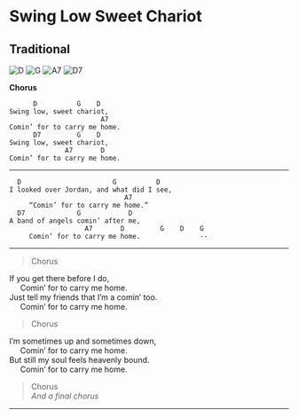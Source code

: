 # Swing Low Sweet Chariot
## Traditional
![D](https://chordgenerator.net/D.png?p=xx0232&s=2) ![G](https://chordgenerator.net/G.png?p=320003&s=2) ![A7](https://chordgenerator.net/A7.png?p=x02020&s=2) ![D7](https://chordgenerator.net/D7.png?p=xx0212&s=2) 

**Chorus**

	      D          G    D  
	Swing low, sweet chariot,  
	                       A7  
	Comin’ for to carry me home.  
	      D7         G    D  
	Swing low, sweet chariot,  
	              A7       D  
	Comin’ for to carry me home.  

---------------  

	  D                       G          D  
	I looked over Jordan, and what did I see,  
	                             A7  
	     “Comin’ for to carry me home.”  
	  D7             G            D  
	A band of angels comin’ after me,  
	                   A7       D         G    D    G  
	     Comin’ for to carry me home.               --  

---------------  

> Chorus  

If you get there before I do,  
     Comin’ for to carry me home.  
Just tell my friends that I’m a comin’ too.  
     Comin’ for to carry me home.  

> Chorus  

I’m sometimes up and sometimes down,  
     Comin’ for to carry me home.  
But still my soul feels heavenly bound.  
     Comin’ for to carry me home.  

> Chorus  
> *And a final chorus*
---------------  

